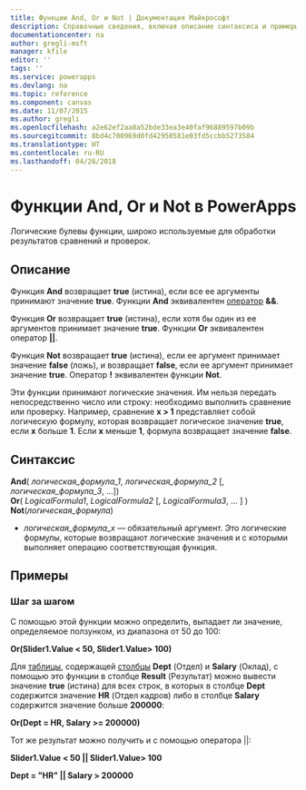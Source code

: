 ```yaml
---
title: Функции And, Or и Not | Документация Майкрософт
description: Справочные сведения, включая описание синтаксиса и примеры, относительно функций And, Or и Not в PowerApps
documentationcenter: na
author: gregli-msft
manager: kfile
editor: ''
tags: ''
ms.service: powerapps
ms.devlang: na
ms.topic: reference
ms.component: canvas
ms.date: 11/07/2015
ms.author: gregli
ms.openlocfilehash: a2e62ef2aa0a52bde33ea3e40faf96889597b09b
ms.sourcegitcommit: 8bd4c700969d0fd42950581e03fd5ccbb5273584
ms.translationtype: HT
ms.contentlocale: ru-RU
ms.lasthandoff: 04/26/2018
---
```

# <a name="and-or-and-not-functions-in-powerapps"></a>Функции And, Or и Not в PowerApps
Логические булевы функции, широко используемые для обработки результатов сравнений и проверок.

## <a name="description"></a>Описание
Функция **And** возвращает **true** (истина), если все ее аргументы принимают значение **true**.  Функции **And** эквивалентен [оператор](operators.md) **&&**.

Функция **Or** возвращает **true** (истина), если хотя бы один из ее аргументов принимает значение **true**.  Функции **Or** эквивалентен оператор **||**.

Функция **Not** возвращает **true** (истина), если ее аргумент принимает значение **false** (ложь), и возвращает **false**, если ее аргумент принимает значение **true**.  Оператор **!** эквивалентен функции **Not**.

Эти функции принимают логические значения. Им нельзя передать непосредственно число или строку: необходимо выполнить сравнение или проверку. Например, сравнение **x > 1** представляет собой логическую формулу, которая возвращает логическое значение **true**, если **x** больше **1**. Если **x** меньше **1**, формула возвращает значение **false**.

## <a name="syntax"></a>Синтаксис
**And**( *логическая_формула_1*, *логическая_формула_2* [, *логическая_формула_3*, ...])<br>
**Or**( *LogicalFormula1*, *LogicalFormula2* [, *LogicalFormula3*, ... ] )<br>
**Not**(*логическая_формула*)

* *логическая_формула_x* — обязательный аргумент.  Это логические формулы, которые возвращают логические значения и с которыми выполняет операцию соответствующая функция.

## <a name="examples"></a>Примеры
### <a name="step-by-step"></a>Шаг за шагом
С помощью этой функции можно определить, выпадает ли значение, определяемое ползунком, из диапазона от 50 до 100:

**Or(Slider1.Value < 50, Slider1.Value> 100)**

Для [таблицы](../working-with-tables.md), содержащей [столбцы](../working-with-tables.md#columns) **Dept** (Отдел) и **Salary** (Оклад), с помощью это функции в столбце **Result** (Результат) можно вывести значение **true** (истина) для всех строк, в которых в столбце **Dept** содержится значение **HR** (Отдел кадров) либо в столбце **Salary** содержится значение больше **200000**:

**Or(Dept = HR, Salary >= 200000)**

Тот же результат можно получить и с помощью оператора ||:

**Slider1.Value < 50 || Slider1.Value> 100**

**Dept = "HR" || Salary > 200000**

